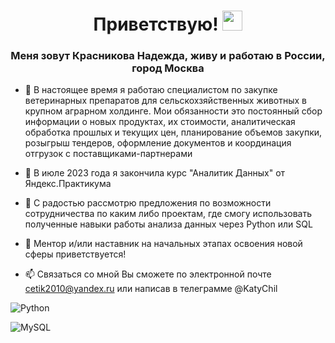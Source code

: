 <h1 align="center">Приветствую!</a> 
<img src="https://github.com/blackcater/blackcater/raw/main/images/Hi.gif" height="32"/></h1>
<h3 align="center">Меня зовут Красникова Надежда, живу и работаю в России, город Москва</h3>

- 🔭 В настоящее время я работаю специалистом по закупке ветеринарных препаратов для сельскохзяйственных животных в крупном аграрном холдинге. Мои обязанности это постоянный сбор информации о новых продуктах, их стоимости, аналитическая обработка прошлых и текущих цен, планирование объемов закупки, розыгрыш тендеров, оформление документов и координация отгрузок с поставщиками-партнерами

- 🌱 В июле 2023 года я закончила курс "Аналитик Данных" от Яндекс.Практикума
 
- 👯 С радостью рассмотрю предложения по возможности сотрудничества по каким либо проектам, где смогу использовать полученные навыки работы анализа данных через Python или SQL

  
- 🤔 Ментор и/или наставник на начальных этапах освоения новой сферы приветствуется!
  
- 📫 Связаться со мной Вы сможете по электронной почте cetik2010@yandex.ru или написав в телеграмме @KatyChil
  

 ![Python](https://img.shields.io/badge/python-3670A0?style=for-the-badge&logo=python&logoColor=ffdd54)

 ![MySQL](https://img.shields.io/badge/mysql-%2300f.svg?style=for-the-badge&logo=mysql&logoColor=white)
